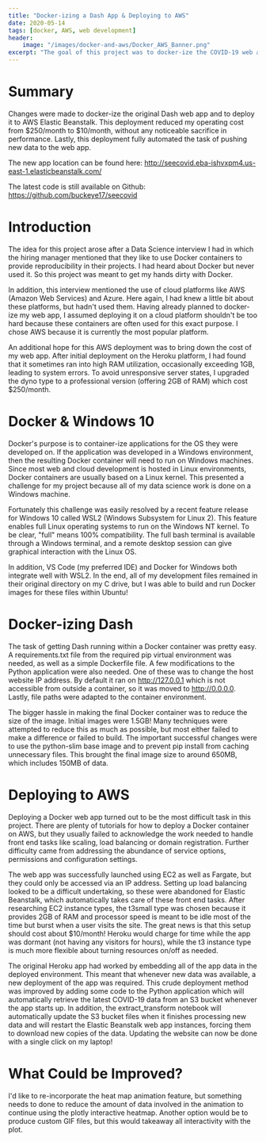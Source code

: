 ```yaml
---
title: "Docker-izing a Dash App & Deploying to AWS"
date: 2020-05-14
tags: [docker, AWS, web development]
header:
    image: "/images/docker-and-aws/Docker_AWS_Banner.png"
excerpt: "The goal of this project was to docker-ize the COVID-19 web app made with Dash.  This docker image was to be deployed on AWS."
---
```

# Summary
Changes were made to docker-ize the original Dash web app and to deploy it to AWS Elastic Beanstalk.  This deployment reduced my operating cost from $250/month to $10/month, without any noticeable sacrifice in performance.  Lastly, this deployment fully automated the task of pushing new data to the web app.

The new app location can be found here: http://seecovid.eba-ishvxpm4.us-east-1.elasticbeanstalk.com/

The latest code is still available on Github: https://github.com/buckeye17/seecovid

# Introduction
The idea for this project arose after a Data Science interview I had in which the hiring manager mentioned that they like to use Docker containers to provide reproducibility in their projects.  I had heard about Docker but never used it.  So this project was meant to get my hands dirty with Docker.

In addition, this interview mentioned the use of cloud platforms like AWS (Amazon Web Services) and Azure.  Here again, I had knew a little bit about these platforms, but hadn't used them.  Having already planned to docker-ize my web app, I assumed deploying it on a cloud platform shouldn't be too hard because these containers are often used for this exact purpose.  I chose AWS because it is currently the most popular platform.

An additional hope for this AWS deployment was to bring down the cost of my web app.  After initial deployment on the Heroku platform, I had found that it sometimes ran into high RAM utilization, occasionally exceeding 1GB, leading to system errors.  To avoid unresponsive server states, I upgraded the dyno type to a professional version (offering 2GB of RAM) which cost $250/month.

# Docker & Windows 10
Docker's purpose is to container-ize applications for the OS they were developed on.  If the application was developed in a Windows environment, then the resulting Docker container will need to run on Windows machines.  Since most web and cloud development is hosted in Linux environments, Docker containers are usually based on a Linux kernel.  This presented a challenge for my project because all of my data science work is done on a Windows machine.

Fortunately this challenge was easily resolved by a recent feature release for Windows 10 called WSL2 (Windows Subsystem for Linux 2).  This feature enables full Linux operating systems to run on the Windows NT kernel.  To be clear, "full" means 100% compatibility.  The full bash terminal is available through a Windows terminal, and a remote desktop session can give graphical interaction with the Linux OS.

In addition, VS Code (my preferred IDE) and Docker for Windows both integrate well with WSL2.  In the end, all of my development files remained in their original directory on my C drive, but I was able to build and run Docker images for these files within Ubuntu!

# Docker-izing Dash
The task of getting Dash running within a Docker container was pretty easy.  A requirements.txt file from the required pip virtual environment was needed, as well as a simple Dockerfile file.  A few modifications to the Python application were also needed.  One of these was to change the host website IP address.  By default it ran on http://127.0.0.1 which is not accessible from outside a container, so it was moved to http://0.0.0.0.  Lastly, file paths were adapted to the container environment.

The bigger hassle in making the final Docker container was to reduce the size of the image.  Initial images were 1.5GB!  Many techniques were attempted to reduce this as much as possible, but most either failed to make a difference or failed to build.  The important successful changes were to use the python-slim base image and to prevent pip install from caching unnecessary files.  This brought the final image size to around 650MB, which includes 150MB of data.

# Deploying to AWS
Deploying a Docker web app turned out to be the most difficult task in this project.  There are plenty of tutorials for how to deploy a Docker container on AWS, but they usually failed to acknowledge the work needed to handle front end tasks like scaling, load balancing or domain registration.  Further difficulty came from addressing the abundance of service options, permissions and configuration settings.

The web app was successfully launched using EC2 as well as Fargate, but they could only be accessed via an IP address.  Setting up load balancing looked to be a difficult undertaking, so these were abandoned for Elastic Beanstalk, which automatically takes care of these front end tasks.  After researching EC2 instance types, the t3small type was chosen because it provides 2GB of RAM and processor speed is meant to be idle most of the time but burst when a user visits the site.  The great news is that this setup should cost about $10/month!  Heroku would charge for time while the app was dormant (not having any visitors for hours), while the t3 instance type is much more flexible about turning resources on/off as needed.

The original Heroku app had worked by embedding all of the app data in the deployed environment.  This meant that whenever new data was available, a new deployment of the app was required.  This crude deployment method was improved by adding some code to the Python application which will automatically retrieve the latest COVID-19 data from an S3 bucket whenever the app starts up.  In addition, the extract_transform notebook will automatically update the S3 bucket files when it finishes processing new data and will restart the Elastic Beanstalk web app instances, forcing them to download new copies of the data.  Updating the website can now be done with a single click on my laptop!

# What Could be Improved?
I'd like to re-incorporate the heat map animation feature, but something needs to done to reduce the amount of data involved in the animation to continue using the plotly interactive heatmap.  Another option would be to produce custom GIF files, but this would takeaway all interactivity with the plot.